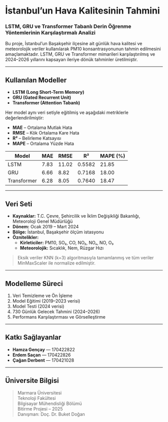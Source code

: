 # İstanbul’un Hava Kalitesinin Tahmini  
### LSTM, GRU ve Transformer Tabanlı Derin Öğrenme Yöntemlerinin Karşılaştırmalı Analizi

Bu proje, İstanbul’un Başakşehir ilçesine ait günlük hava kalitesi ve meteorolojik veriler kullanılarak PM10 konsantrasyonunun tahmin edilmesini amaçlamaktadır. LSTM, GRU ve Transformer mimarileri karşılaştırılmış ve 2024–2026 yıllarını kapsayan ileriye dönük tahminler üretilmiştir.

---

##  Kullanılan Modeller

- **LSTM (Long Short-Term Memory)**
- **GRU (Gated Recurrent Unit)**
- **Transformer (Attention Tabanlı)**

Her model aynı veri setiyle eğitilmiş ve aşağıdaki metriklerle değerlendirilmiştir:

- **MAE** – Ortalama Mutlak Hata  
- **RMSE** – Kök Ortalama Kare Hata  
- **R²** – Belirleme Katsayısı  
- **MAPE** – Ortalama Yüzde Hata  

| Model       | MAE  | RMSE | R²     | MAPE (%) |
|-------------|------|------|--------|-----------|
| LSTM        | 7.83 | 11.02| 0.5582 | 21.85     |
| GRU         | 6.66 | 8.82 | 0.7168 | 18.00     |
| Transformer | 6.28 | 8.05 | 0.7640 | 18.47     |

---

## Veri Seti

- **Kaynaklar:** T.C. Çevre, Şehircilik ve İklim Değişikliği Bakanlığı, Meteoroloji Genel Müdürlüğü  
- **Dönem:** Ocak 2019 – Mart 2024  
- **Bölge:** İstanbul, Başakşehir ölçüm istasyonu  
- **Öznitelikler:**
  - **Kirleticiler:** PM10, SO₂, CO, NO₂, NOₓ, NO, O₃  
  - **Meteorolojik:** Sıcaklık, Nem, Rüzgar Hızı  

> Eksik veriler KNN (k=3) algoritmasıyla tamamlanmış ve tüm veriler MinMaxScaler ile normalize edilmiştir.

---

##  Modelleme Süreci

1.  Veri Temizleme ve Ön İşleme  
2.  Model Eğitimi (2019–2023 verisi)  
3.  Model Testi (2024 verisi)  
4.  730 Günlük Gelecek Tahmini (2024–2026)  
5.  Performans Karşılaştırması ve Görselleştirme  

---

## Katkı Sağlayanlar

- **Hamza Gençay** — 170422822  
- **Erdem Saçan** — 170422826  
- **Çağan Derbent** — 170421028  

---

## Üniversite Bilgisi

> Marmara Üniversitesi  
> Teknoloji Fakültesi  
> Bilgisayar Mühendisliği Bölümü  
> Bitirme Projesi – 2025  
> Danışman: Doç. Dr. Buket Doğan
